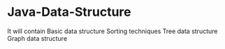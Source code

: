 # Java-Data-Structure
It will contain 
Basic data structure
Sorting techniques
Tree data structure
Graph data structure
